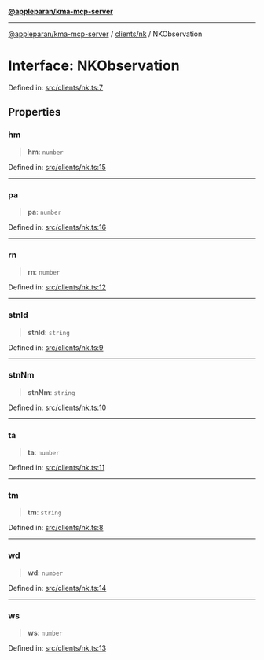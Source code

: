 [**@appleparan/kma-mcp-server**](../../../README.md)

***

[@appleparan/kma-mcp-server](../../../README.md) / [clients/nk](../README.md) / NKObservation

# Interface: NKObservation

Defined in: [src/clients/nk.ts:7](https://github.com/appleparan/kma-mcp/blob/d76825d83b398a574a6e9215caa9b03d62b638c4/typescript/src/clients/nk.ts#L7)

## Properties

### hm

> **hm**: `number`

Defined in: [src/clients/nk.ts:15](https://github.com/appleparan/kma-mcp/blob/d76825d83b398a574a6e9215caa9b03d62b638c4/typescript/src/clients/nk.ts#L15)

***

### pa

> **pa**: `number`

Defined in: [src/clients/nk.ts:16](https://github.com/appleparan/kma-mcp/blob/d76825d83b398a574a6e9215caa9b03d62b638c4/typescript/src/clients/nk.ts#L16)

***

### rn

> **rn**: `number`

Defined in: [src/clients/nk.ts:12](https://github.com/appleparan/kma-mcp/blob/d76825d83b398a574a6e9215caa9b03d62b638c4/typescript/src/clients/nk.ts#L12)

***

### stnId

> **stnId**: `string`

Defined in: [src/clients/nk.ts:9](https://github.com/appleparan/kma-mcp/blob/d76825d83b398a574a6e9215caa9b03d62b638c4/typescript/src/clients/nk.ts#L9)

***

### stnNm

> **stnNm**: `string`

Defined in: [src/clients/nk.ts:10](https://github.com/appleparan/kma-mcp/blob/d76825d83b398a574a6e9215caa9b03d62b638c4/typescript/src/clients/nk.ts#L10)

***

### ta

> **ta**: `number`

Defined in: [src/clients/nk.ts:11](https://github.com/appleparan/kma-mcp/blob/d76825d83b398a574a6e9215caa9b03d62b638c4/typescript/src/clients/nk.ts#L11)

***

### tm

> **tm**: `string`

Defined in: [src/clients/nk.ts:8](https://github.com/appleparan/kma-mcp/blob/d76825d83b398a574a6e9215caa9b03d62b638c4/typescript/src/clients/nk.ts#L8)

***

### wd

> **wd**: `number`

Defined in: [src/clients/nk.ts:14](https://github.com/appleparan/kma-mcp/blob/d76825d83b398a574a6e9215caa9b03d62b638c4/typescript/src/clients/nk.ts#L14)

***

### ws

> **ws**: `number`

Defined in: [src/clients/nk.ts:13](https://github.com/appleparan/kma-mcp/blob/d76825d83b398a574a6e9215caa9b03d62b638c4/typescript/src/clients/nk.ts#L13)
